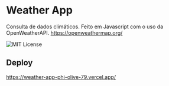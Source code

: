 # Weather App
Consulta de dados climáticos.
Feito em Javascript com o uso da OpenWeatherAPI. https://openweathermap.org/ 


![MIT License](https://img.shields.io/badge/Javascript-20232A?style=for-the-badge&logo=javascript&logoColor=FFD200)



## Deploy
https://weather-app-phi-olive-79.vercel.app/


